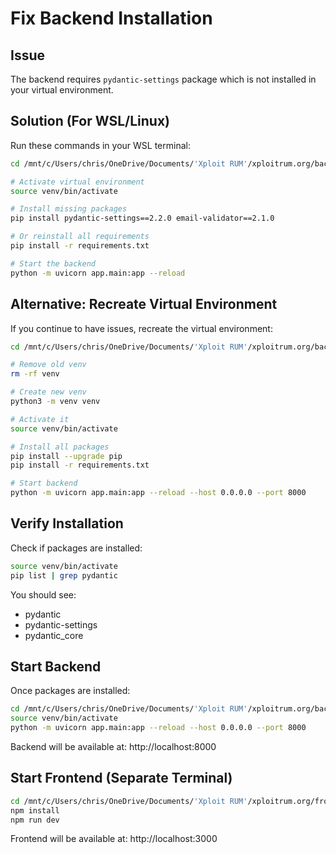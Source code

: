 # Fix Backend Installation

## Issue
The backend requires `pydantic-settings` package which is not installed in your virtual environment.

## Solution (For WSL/Linux)

Run these commands in your WSL terminal:

```bash
cd /mnt/c/Users/chris/OneDrive/Documents/'Xploit RUM'/xploitrum.org/backend

# Activate virtual environment
source venv/bin/activate

# Install missing packages
pip install pydantic-settings==2.2.0 email-validator==2.1.0

# Or reinstall all requirements
pip install -r requirements.txt

# Start the backend
python -m uvicorn app.main:app --reload
```

## Alternative: Recreate Virtual Environment

If you continue to have issues, recreate the virtual environment:

```bash
cd /mnt/c/Users/chris/OneDrive/Documents/'Xploit RUM'/xploitrum.org/backend

# Remove old venv
rm -rf venv

# Create new venv
python3 -m venv venv

# Activate it
source venv/bin/activate

# Install all packages
pip install --upgrade pip
pip install -r requirements.txt

# Start backend
python -m uvicorn app.main:app --reload --host 0.0.0.0 --port 8000
```

## Verify Installation

Check if packages are installed:

```bash
source venv/bin/activate
pip list | grep pydantic
```

You should see:
- pydantic
- pydantic-settings
- pydantic_core

## Start Backend

Once packages are installed:

```bash
cd /mnt/c/Users/chris/OneDrive/Documents/'Xploit RUM'/xploitrum.org/backend
source venv/bin/activate
python -m uvicorn app.main:app --reload --host 0.0.0.0 --port 8000
```

Backend will be available at: http://localhost:8000

## Start Frontend (Separate Terminal)

```bash
cd /mnt/c/Users/chris/OneDrive/Documents/'Xploit RUM'/xploitrum.org/frontend
npm install
npm run dev
```

Frontend will be available at: http://localhost:3000

